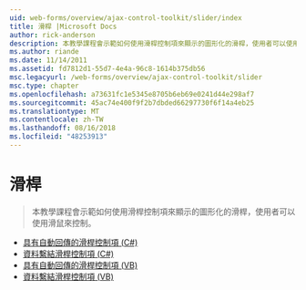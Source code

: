 ```yaml
---
uid: web-forms/overview/ajax-control-toolkit/slider/index
title: 滑桿 |Microsoft Docs
author: rick-anderson
description: 本教學課程會示範如何使用滑桿控制項來顯示的圖形化的滑桿，使用者可以使用滑鼠來控制。
ms.author: riande
ms.date: 11/14/2011
ms.assetid: fd7812d1-55d7-4e4a-96c8-1614b375db56
msc.legacyurl: /web-forms/overview/ajax-control-toolkit/slider
msc.type: chapter
ms.openlocfilehash: a73631fc1e5345e8705b6eb69e0241d44e298af7
ms.sourcegitcommit: 45ac74e400f9f2b7dbded66297730f6f14a4eb25
ms.translationtype: MT
ms.contentlocale: zh-TW
ms.lasthandoff: 08/16/2018
ms.locfileid: "48253913"
---
```

<a name="slider"></a>滑桿
====================
> 本教學課程會示範如何使用滑桿控制項來顯示的圖形化的滑桿，使用者可以使用滑鼠來控制。


- [具有自動回傳的滑桿控制項 (C#)](using-the-slider-control-with-auto-postback-cs.md)
- [資料繫結滑桿控制項 (C#)](databinding-the-slider-control-cs.md)
- [具有自動回傳的滑桿控制項 (VB)](using-the-slider-control-with-auto-postback-vb.md)
- [資料繫結滑桿控制項 (VB)](databinding-the-slider-control-vb.md)
